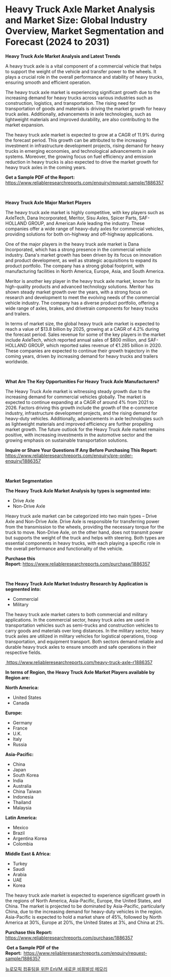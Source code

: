 <p><h1>Heavy Truck Axle Market Analysis and Market Size: Global Industry Overview, Market Segmentation and Forecast (2024 to 2031)</h1></p><p><strong>Heavy Truck Axle Market Analysis and Latest Trends</strong></p>
<p><p>A heavy truck axle is a vital component of a commercial vehicle that helps to support the weight of the vehicle and transfer power to the wheels. It plays a crucial role in the overall performance and stability of heavy trucks, ensuring smooth and efficient operation. </p><p>The heavy truck axle market is experiencing significant growth due to the increasing demand for heavy trucks across various industries such as construction, logistics, and transportation. The rising need for transportation of goods and materials is driving the market growth for heavy truck axles. Additionally, advancements in axle technologies, such as lightweight materials and improved durability, are also contributing to the market expansion.</p><p>The heavy truck axle market is expected to grow at a CAGR of 11.9% during the forecast period. This growth can be attributed to the increasing investment in infrastructure development projects, rising demand for heavy trucks in emerging economies, and technological advancements in axle systems. Moreover, the growing focus on fuel efficiency and emission reduction in heavy trucks is also expected to drive the market growth for heavy truck axles in the coming years.</p></p>
<p><strong>Get a Sample PDF of the Report:&nbsp;</strong> <a href="https://www.reliableresearchreports.com/enquiry/request-sample/1886357">https://www.reliableresearchreports.com/enquiry/request-sample/1886357</a></p>
<p>&nbsp;</p>
<p><strong>Heavy Truck Axle Major Market Players</strong></p>
<p><p>The heavy truck axle market is highly competitive, with key players such as AxleTech, Dana Incorporated, Meritor, Sisu Axles, Spicer Parts, SAF-HOLLAND GROUP, and American Axle leading the industry. These companies offer a wide range of heavy-duty axles for commercial vehicles, providing solutions for both on-highway and off-highway applications.</p><p>One of the major players in the heavy truck axle market is Dana Incorporated, which has a strong presence in the commercial vehicle industry. Dana's market growth has been driven by its focus on innovation and product development, as well as strategic acquisitions to expand its product portfolio. The company has a strong global footprint, with manufacturing facilities in North America, Europe, Asia, and South America.</p><p>Meritor is another key player in the heavy truck axle market, known for its high-quality products and advanced technology solutions. Meritor has shown steady market growth over the years, with a strong focus on research and development to meet the evolving needs of the commercial vehicle industry. The company has a diverse product portfolio, offering a wide range of axles, brakes, and drivetrain components for heavy trucks and trailers.</p><p>In terms of market size, the global heavy truck axle market is expected to reach a value of $13.8 billion by 2025, growing at a CAGR of 4.2% during the forecast period. Sales revenue for some of the key players in the market include AxleTech, which reported annual sales of $800 million, and SAF-HOLLAND GROUP, which reported sales revenue of €1.285 billion in 2020. These companies are expected to continue their growth trajectory in the coming years, driven by increasing demand for heavy trucks and trailers worldwide.</p></p>
<p>&nbsp;</p>
<p><strong>What Are The Key Opportunities For Heavy Truck Axle Manufacturers?</strong></p>
<p><p>The Heavy Truck Axle market is witnessing steady growth due to the increasing demand for commercial vehicles globally. The market is expected to continue expanding at a CAGR of around 4% from 2021 to 2026. Factors driving this growth include the growth of the e-commerce industry, infrastructure development projects, and the rising demand for heavy-duty vehicles. Additionally, advancements in axle technologies such as lightweight materials and improved efficiency are further propelling market growth. The future outlook for the Heavy Truck Axle market remains positive, with increasing investments in the automotive sector and the growing emphasis on sustainable transportation solutions.</p></p>
<p><strong>Inquire or Share Your Questions If Any Before Purchasing This Report:</strong> <a href="https://www.reliableresearchreports.com/enquiry/pre-order-enquiry/1886357">https://www.reliableresearchreports.com/enquiry/pre-order-enquiry/1886357</a></p>
<p>&nbsp;</p>
<p><strong>Market Segmentation</strong></p>
<p><strong>The Heavy Truck Axle Market Analysis by types is segmented into:</strong></p>
<p><ul><li>Drive Axle</li><li>Non-Drive Axle</li></ul></p>
<p><p>Heavy truck axle market can be categorized into two main types – Drive Axle and Non-Drive Axle. Drive Axle is responsible for transferring power from the transmission to the wheels, providing the necessary torque for the truck to move. Non-Drive Axle, on the other hand, does not transmit power but supports the weight of the truck and helps with steering. Both types are essential components in heavy trucks, with each playing a specific role in the overall performance and functionality of the vehicle.</p></p>
<p><strong>Purchase this Report:&nbsp;</strong><a href="https://www.reliableresearchreports.com/purchase/1886357">https://www.reliableresearchreports.com/purchase/1886357</a></p>
<p>&nbsp;</p>
<p><strong>The Heavy Truck Axle Market Industry Research by Application is segmented into:</strong></p>
<p><ul><li>Commercial</li><li>Military</li></ul></p>
<p><p>The heavy truck axle market caters to both commercial and military applications. In the commercial sector, heavy truck axles are used in transportation vehicles such as semi-trucks and construction vehicles to carry goods and materials over long distances. In the military sector, heavy truck axles are utilized in military vehicles for logistical operations, troop transportation, and equipment transport. Both sectors demand reliable and durable heavy truck axles to ensure smooth and safe operations in their respective fields.</p></p>
<p><a href="https://www.reliableresearchreports.com/heavy-truck-axle-r1886357">&nbsp;https://www.reliableresearchreports.com/heavy-truck-axle-r1886357</a></p>
<p><strong>In terms of Region, the Heavy Truck Axle Market Players available by Region are:</strong></p>
<p>
    <p> <strong> North America: </strong>
        <ul>
            <li>United States</li>
            <li>Canada</li>
        </ul>
        </p> 
    <p> <strong> Europe: </strong>
        <ul>
            <li>Germany</li>
            <li>France</li>
            <li>U.K.</li>
            <li>Italy</li>
            <li>Russia</li>
        </ul>
        </p> 
    <p> <strong> Asia-Pacific: </strong>
        <ul>
            <li>China</li>
            <li>Japan</li>
            <li>South Korea</li>
            <li>India</li>
            <li>Australia</li>
            <li>China Taiwan</li>
            <li>Indonesia</li>
            <li>Thailand</li>
            <li>Malaysia</li>
        </ul>
        </p> 
    <p> <strong> Latin America: </strong>
        <ul>
            <li>Mexico</li>
            <li>Brazil</li>
            <li>Argentina Korea</li>
            <li>Colombia</li>
        </ul>
        </p> 
    <p> <strong> Middle East & Africa: </strong>
        <ul>
            <li>Turkey</li>
            <li>Saudi</li>
            <li>Arabia</li>
            <li>UAE</li>
            <li>Korea</li>
        </ul>
    </p>
    </p>
<p><p>The heavy truck axle market is expected to experience significant growth in the regions of North America, Asia-Pacific, Europe, the United States, and China. The market is projected to be dominated by Asia-Pacific, particularly China, due to the increasing demand for heavy-duty vehicles in the region. Asia-Pacific is expected to hold a market share of 45%, followed by North America at 30%, Europe at 20%, the United States at 3%, and China at 2%.</p></p>
<p><strong>Purchase this Report: </strong><a href="https://www.reliableresearchreports.com/purchase/1886357">https://www.reliableresearchreports.com/purchase/1886357</a></p>
<p>&nbsp;<strong>Get a Sample PDF of the Report:&nbsp;&nbsp;</strong><a href="https://www.reliableresearchreports.com/enquiry/request-sample/1886357">https://www.reliableresearchreports.com/enquiry/request-sample/1886357</a></p>
<p><strong></strong></p>
<p><p><a href="https://medium.com/@sergioagasta_31871/%EA%B8%80%EB%A1%9C%EB%B2%8C-envm-%EC%8B%A0%EC%83%9D-%EB%B9%84%ED%9C%98%EB%B0%9C%EC%84%B1-%EA%B8%B0%EC%96%B5%EC%B2%B4%EB%A5%BC-%EC%9C%84%ED%95%9C-%EC%8B%A0%EA%B2%BD%ED%98%95-%EC%BB%B4%ED%93%A8%ED%8C%85-%EC%8B%9C%EC%9E%A5-%EB%B2%94%EC%9C%84-%EB%B0%8F-2024%EB%85%84%EB%B6%80%ED%84%B0-2031%EB%85%84%EA%B9%8C%EC%A7%80-%EC%98%88%EC%B8%A1%EB%90%9C-%EB%B9%A0%EB%A5%B4%EA%B2%8C-%EC%84%B1%EC%9E%A5%ED%95%98%EB%8A%94-cagr%EC%9D%98-%EC%8B%AC%EC%B8%B5-%EB%B6%84%EC%84%9D-0c56ec51eb3d">뉴로모픽 컴퓨팅을 위한 EnVM 새로운 비휘발성 메모리</a></p></p>